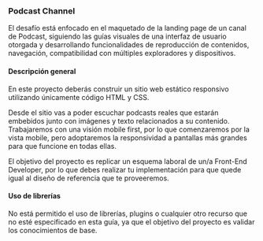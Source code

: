 ### Podcast Channel

El desafío está enfocado en el maquetado de la landing page de un canal de Podcast, siguiendo las guías visuales de una interfaz de usuario otorgada y desarrollando funcionalidades de reproducción de contenidos, navegación, compatibilidad con múltiples exploradores y dispositivos.

#### Descripción general

En este proyecto deberás construir un sitio web estático responsivo utilizando únicamente código HTML y CSS.

Desde el sitio vas a poder escuchar podcasts reales que estarán embebidos junto con imágenes y texto relacionados a su contenido. Trabajaremos con una visión mobile first, por lo que comenzaremos por la vista mobile, pero adoptaremos la responsividad a pantallas más grandes para que funcione en todas ellas.

El objetivo del proyecto es replicar un esquema laboral de un/a Front-End Developer, por lo que debes realizar tu implementación para que quede igual al diseño de referencia que te proveeremos.

#### Uso de librerías
No está permitido el uso de librerías, plugins o cualquier otro recurso que no esté especificado en esta guía, ya que el objetivo del proyecto es validar los conocimientos de base.